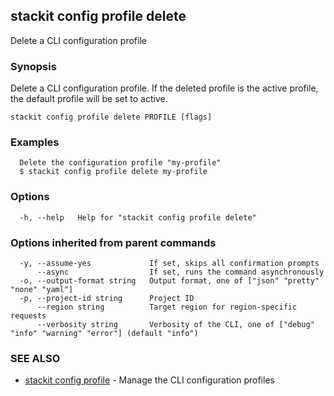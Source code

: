 ## stackit config profile delete

Delete a CLI configuration profile

### Synopsis

Delete a CLI configuration profile.
If the deleted profile is the active profile, the default profile will be set to active.

```
stackit config profile delete PROFILE [flags]
```

### Examples

```
  Delete the configuration profile "my-profile"
  $ stackit config profile delete my-profile
```

### Options

```
  -h, --help   Help for "stackit config profile delete"
```

### Options inherited from parent commands

```
  -y, --assume-yes             If set, skips all confirmation prompts
      --async                  If set, runs the command asynchronously
  -o, --output-format string   Output format, one of ["json" "pretty" "none" "yaml"]
  -p, --project-id string      Project ID
      --region string          Target region for region-specific requests
      --verbosity string       Verbosity of the CLI, one of ["debug" "info" "warning" "error"] (default "info")
```

### SEE ALSO

* [stackit config profile](./stackit_config_profile.md)	 - Manage the CLI configuration profiles

